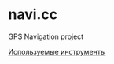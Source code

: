 navi.cc
=======

GPS Navigation project

[Используемые инструменты](/baden/navi.cc/wiki/Components)
